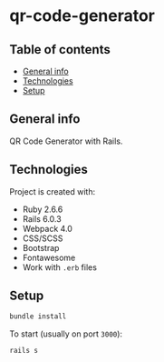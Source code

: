 # qr-code-generator

## Table of contents
* [General info](#general-info)
* [Technologies](#technologies)
* [Setup](#setup)

## General info
QR Code Generator with Rails. 
	
## Technologies
Project is created with:
- Ruby 2.6.6
- Rails 6.0.3
- Webpack 4.0
- CSS/SCSS
- Bootstrap
- Fontawesome
- Work with `.erb` files
	
## Setup
```bash
bundle install
```

To start (usually on port `3000`):

```bash
rails s
```


